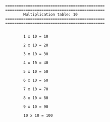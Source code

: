 
    ============================================
    ============================================
            Multiplication table: 10
    ============================================
    ============================================

    
            1 x 10 = 10
        
            2 x 10 = 20
        
            3 x 10 = 30
        
            4 x 10 = 40
        
            5 x 10 = 50
        
            6 x 10 = 60
        
            7 x 10 = 70
        
            8 x 10 = 80
        
            9 x 10 = 90
        
            10 x 10 = 100
        
    